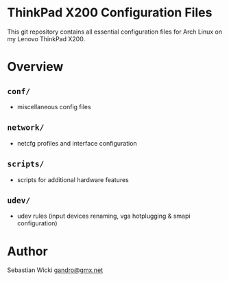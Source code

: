 ThinkPad X200 Configuration Files
=================================

This git repository contains all essential configuration files for Arch Linux 
on my Lenovo ThinkPad X200.

Overview
========

`conf/`
-------

  - miscellaneous config files

`network/`
----------

  - netcfg profiles and interface configuration

`scripts/`
----------

  - scripts for additional hardware features

`udev/`
-------

  - udev rules (input devices renaming, vga hotplugging & smapi configuration)

Author
======
Sebastian Wicki <gandro@gmx.net>
